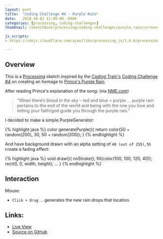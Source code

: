 ```yaml
---
layout: post
title:  "Coding Challenge #4 - Purple Rain"
date:   2018-10-02 11:00:00 -0400
categories: [processing, coding-challenges]
thumbnail: /sketchbook/processing/coding-challenges/purple_rain/screenshot-01.png

js_scripts:
- https://cdnjs.cloudflare.com/ajax/libs/processing.js/1.6.6/processing.js

---
```


<canvas data-processing-sources="/sketchbook/processing/coding-challenges/purple_rain/purple_rain.pde"></canvas>

## Overview

This is a [Processing][processing-home] sketch inspired by the [Coding Train's][coding-train] [Coding Challenge #4][ct-challenge-4] on creating an homage to [Prince's Purple Rain][wikipedia-purple-rain]. 

After reading Prince's explanation of the song: (via [NME.com][nme-article])

> "When there’s blood in the sky – red and blue = purple ... purple rain pertains to the end of the world and being with the one you love and letting your faith/god guide you through the purple rain." 

I decided to make a simple PurpleGenerator:

{% highlight java %}
  color generatePurple(){
    return color(50 + random(200), 30, 50 + random(200));
  }
{% endhighlight %}

And have background drawn with an alpha setting of `40 (out of 255)`, to create a fading effect:

{% highlight java %}
void draw(){
  noStroke();
  fill(color(100, 100, 120, 40));
  rect(0, 0, width, height);
  ...
}
{% endhighlight %}


## Interaction

Mouse:
- `Click + Drag` ... generates the new rain drops that location.

## Links: 

* [Live View](https://brianhonohan.com/sketchbook/processing/coding-challenges/2018/10/02/coding-challenge-4-purple-rain.html)
* [Source on Github](https://github.com/brianhonohan/sketchbook/tree/master/processing/coding-challenges/purple_rain/)

[processing-home]: https://processing.org
[sportsknowhow-hockey]: http://www.sportsknowhow.com/hockey/dimensions/hockey-rink-dimensions.html
[coding-train]: https://thecodingtrain.com/
[ct-challenge-4]: https://www.youtube.com/watch?v=KkyIDI6rQJI&list=PLRqwX-V7Uu6ZiZxtDDRCi6uhfTH4FilpH&index=4
[wikipedia-purple-rain]: https://en.wikipedia.org/wiki/Purple_Rain_(song)
[nme-article]: https://www.nme.com/blogs/nme-blogs/20-things-you-didnt-know-about-purple-rain-766800









